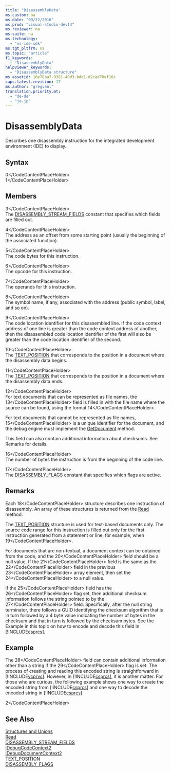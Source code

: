 ```yaml
---
title: "DisassemblyData"
ms.custom: na
ms.date: "09/22/2016"
ms.prod: "visual-studio-dev14"
ms.reviewer: na
ms.suite: na
ms.technology: 
  - "vs-ide-sdk"
ms.tgt_pltfrm: na
ms.topic: "article"
f1_keywords: 
  - "DisassemblyData"
helpviewer_keywords: 
  - "DisassemblyData structure"
ms.assetid: 10e70aa7-9381-40d3-bdd1-d2cad78ef16c
caps.latest.revision: 17
ms.author: "gregvanl"
translation.priority.mt: 
  - "de-de"
  - "ja-jp"
---
```

# DisassemblyData
Describes one disassembly instruction for the integrated development environment (IDE) to display.  
  
## Syntax  
  
<CodeContentPlaceHolder>0\</CodeContentPlaceHolder>  
<CodeContentPlaceHolder>1\</CodeContentPlaceHolder>  
## Members  
 <CodeContentPlaceHolder>3\</CodeContentPlaceHolder>  
 The [DISASSEMBLY_STREAM_FIELDS](../vs140/disassembly_stream_fields.md) constant that specifies which fields are filled out.  
  
 <CodeContentPlaceHolder>4\</CodeContentPlaceHolder>  
 The address as an offset from some starting point (usually the beginning of the associated function).  
  
 <CodeContentPlaceHolder>5\</CodeContentPlaceHolder>  
 The code bytes for this instruction.  
  
 <CodeContentPlaceHolder>6\</CodeContentPlaceHolder>  
 The opcode for this instruction.  
  
 <CodeContentPlaceHolder>7\</CodeContentPlaceHolder>  
 The operands for this instruction.  
  
 <CodeContentPlaceHolder>8\</CodeContentPlaceHolder>  
 The symbol name, if any, associated with the address (public symbol, label, and so on).  
  
 <CodeContentPlaceHolder>9\</CodeContentPlaceHolder>  
 The code location identifier for this disassembled line. If the code context address of one line is greater than the code context address of another, then the disassembled code location identifier of the first will also be greater than the code location identifier of the second.  
  
 <CodeContentPlaceHolder>10\</CodeContentPlaceHolder>  
 The [TEXT_POSITION](../vs140/text_position.md) that corresponds to the position in a document where the disassembly data begins.  
  
 <CodeContentPlaceHolder>11\</CodeContentPlaceHolder>  
 The [TEXT_POSITION](../vs140/text_position.md) that corresponds to the position in a document where the disassembly data ends.  
  
 <CodeContentPlaceHolder>12\</CodeContentPlaceHolder>  
 For text documents that can be represented as file names, the <CodeContentPlaceHolder>13\</CodeContentPlaceHolder> field is filled in with the file name where the source can be found, using the format <CodeContentPlaceHolder>14\</CodeContentPlaceHolder>.  
  
 For text documents that cannot be represented as file names, <CodeContentPlaceHolder>15\</CodeContentPlaceHolder> is a unique identifier for the document, and the debug engine must implement the [GetDocument](../vs140/idebugdisassemblystream2--getdocument.md) method.  
  
 This field can also contain additional information about checksums. See Remarks for details.  
  
 <CodeContentPlaceHolder>16\</CodeContentPlaceHolder>  
 The number of bytes the instruction is from the beginning of the code line.  
  
 <CodeContentPlaceHolder>17\</CodeContentPlaceHolder>  
 The [DISASSEMBLY_FLAGS](../vs140/disassembly_flags.md) constant that specifies which flags are active.  
  
## Remarks  
 Each <CodeContentPlaceHolder>18\</CodeContentPlaceHolder> structure describes one instruction of disassembly. An array of these structures is returned from the [Read](../vs140/idebugdisassemblystream2--read.md) method.  
  
 The [TEXT_POSITION](../vs140/text_position.md) structure is used for text-based documents only. The source code range for this instruction is filled out only for the first instruction generated from a statement or line, for example, when <CodeContentPlaceHolder>19\</CodeContentPlaceHolder>.  
  
 For documents that are non-textual, a document context can be obtained from the code, and the <CodeContentPlaceHolder>20\</CodeContentPlaceHolder> field should be a null value. If the <CodeContentPlaceHolder>21\</CodeContentPlaceHolder> field is the same as the <CodeContentPlaceHolder>22\</CodeContentPlaceHolder> field in the previous <CodeContentPlaceHolder>23\</CodeContentPlaceHolder> array element, then set the <CodeContentPlaceHolder>24\</CodeContentPlaceHolder> to a null value.  
  
 If the <CodeContentPlaceHolder>25\</CodeContentPlaceHolder> field has the <CodeContentPlaceHolder>26\</CodeContentPlaceHolder> flag set, then additional checksum information follows the string pointed to by the <CodeContentPlaceHolder>27\</CodeContentPlaceHolder> field. Specifically, after the null string terminator, there follows a GUID identifying the checksum algorithm that is in turn followed by a 4 byte value indicating the number of bytes in the checksum and that in turn is followed by the checksum bytes. See the Example in this topic on how to encode and decode this field in [!INCLUDE[csprcs](../vs140/includes/csprcs_md.md)].  
  
## Example  
 The <CodeContentPlaceHolder>28\</CodeContentPlaceHolder> field can contain additional information other than a string if the <CodeContentPlaceHolder>29\</CodeContentPlaceHolder> flag is set. The process of creating and reading this encoded string is straightforward in [!INCLUDE[vcprvc](../vs140/includes/vcprvc_md.md)]. However, in [!INCLUDE[csprcs](../vs140/includes/csprcs_md.md)], it is another matter. For those who are curious, the following example shows one way to create the encoded string from [!INCLUDE[csprcs](../vs140/includes/csprcs_md.md)] and one way to decode the encoded string in [!INCLUDE[csprcs](../vs140/includes/csprcs_md.md)].  
  
<CodeContentPlaceHolder>2\</CodeContentPlaceHolder>  
## See Also  
 [Structures and Unions](../vs140/structures-and-unions.md)   
 [Read](../vs140/idebugdisassemblystream2--read.md)   
 [DISASSEMBLY_STREAM_FIELDS](../vs140/disassembly_stream_fields.md)   
 [IDebugCodeContext2](../vs140/idebugcodecontext2.md)   
 [IDebugDocumentContext2](../vs140/idebugdocumentcontext2.md)   
 [TEXT_POSITION](../vs140/text_position.md)   
 [DISASSEMBLY_FLAGS](../vs140/disassembly_flags.md)